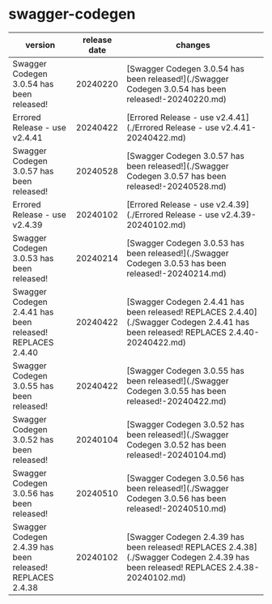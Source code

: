 # swagger-codegen

|                          version                          | release date |                                                               changes                                                                |
|-----------------------------------------------------------|--------------|--------------------------------------------------------------------------------------------------------------------------------------|
| Swagger Codegen 3.0.54 has been released!                 | 20240220     | [Swagger Codegen 3.0.54 has been released!](./Swagger Codegen 3.0.54 has been released!-20240220.md)                                 |
| Errored Release - use v2.4.41                             | 20240422     | [Errored Release - use v2.4.41](./Errored Release - use v2.4.41-20240422.md)                                                         |
| Swagger Codegen 3.0.57 has been released!                 | 20240528     | [Swagger Codegen 3.0.57 has been released!](./Swagger Codegen 3.0.57 has been released!-20240528.md)                                 |
| Errored Release - use v2.4.39                             | 20240102     | [Errored Release - use v2.4.39](./Errored Release - use v2.4.39-20240102.md)                                                         |
| Swagger Codegen 3.0.53 has been released!                 | 20240214     | [Swagger Codegen 3.0.53 has been released!](./Swagger Codegen 3.0.53 has been released!-20240214.md)                                 |
| Swagger Codegen 2.4.41 has been released! REPLACES 2.4.40 | 20240422     | [Swagger Codegen 2.4.41 has been released! REPLACES 2.4.40](./Swagger Codegen 2.4.41 has been released! REPLACES 2.4.40-20240422.md) |
| Swagger Codegen 3.0.55 has been released!                 | 20240422     | [Swagger Codegen 3.0.55 has been released!](./Swagger Codegen 3.0.55 has been released!-20240422.md)                                 |
| Swagger Codegen 3.0.52 has been released!                 | 20240104     | [Swagger Codegen 3.0.52 has been released!](./Swagger Codegen 3.0.52 has been released!-20240104.md)                                 |
| Swagger Codegen 3.0.56 has been released!                 | 20240510     | [Swagger Codegen 3.0.56 has been released!](./Swagger Codegen 3.0.56 has been released!-20240510.md)                                 |
| Swagger Codegen 2.4.39 has been released! REPLACES 2.4.38 | 20240102     | [Swagger Codegen 2.4.39 has been released! REPLACES 2.4.38](./Swagger Codegen 2.4.39 has been released! REPLACES 2.4.38-20240102.md) |

